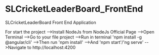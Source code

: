 # SLCricketLeaderBoard_FrontEnd
SLCricketLeaderBoard Front End Application

For start the project 
      -->Install NodeJs from NodeJs Official Page
      -->Open Terminal
      -->Go to your file project
      -->Run in terminal 'npm install -g @angular/cli'
      -->Then run 'npm install'
      -->And 'npm start'/'ng serve'
      -->Navigate to http://localhost:4200
